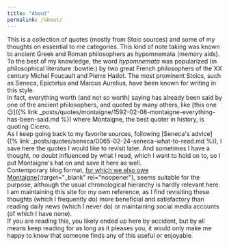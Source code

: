 ```yaml
---
title: "About"
permalink: /about/
---
```


This is a collection of quotes (mostly from Stoic sources) and some of my thoughts on essential to me categories. This kind of note taking was known to ancient Greek and Roman philosophers as hypomnemata (memory aids). To the best of my knowledge, the word *hypomnemata* was popularized (in philosophical literature :bowtie:) by two great French philosophers of the XX century Michel Foucault and Pierre Hadot. The most prominent Stoics, such as Seneca, Epictetus and Marcus Aurelius, have been known for writing in this style.<br>
In fact, everything worth (and not so worth) saying has already been said by one of the ancient philosophers, and quoted by many others, like [this one :wink:]({% link _posts/quotes/montaigne/1592-02-08-montaigne-everything-has-been-said.md %}) where Montaigne, the best quoter in history, is quoting Cicero.<br>
As I keep going back to my favorite sources, following [Seneca's advice]({% link _posts/quotes/seneca/0065-02-24-seneca-what-to-read.md %}), I save here the quotes I would like to revisit later. And sometimes I have a thought, no doubt influenced by what I read, which I want to hold on to, so I put Montaigne's hat on and save it here as well.<br>
Contemporary blog format, [for which we also owe Montaigne](https://www.theparisreview.org/blog/2010/11/12/what-bloggers-owe-montaigne/){:target="_blank" rel="noopener"}, seems suitable for the purpose, although the usual chronological hierarchy is hardly relevant here.<br>
I am maintaining this site for my own reference, as I find revisiting these thoughts (which I frequently do) more beneficial and satisfactory than reading daily news (which I never do) or maintaining social media accounts (of which I have none).<br>
If you are reading this, you likely ended up here by accident, but by all means keep reading for as long as it pleases you, it would only make me happy to know that someone finds any of this useful or enjoyable.